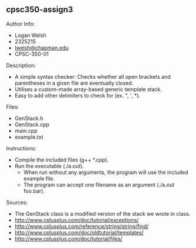 ## cpsc350-assign3

Author Info:
* Logan Welsh
* 2325215
* lwelsh@chapman.edu
* CPSC-350-01

Description:
* A simple syntax checker: Checks whether all open brackets and parentheses in a given file are eventually closed.
* Utilises a custom-made array-based generic template stack.
* Easy to add other delimiters to check for (ex. \", \', \*).

Files:
* GenStack.h
* GenStack.cpp
* main.cpp
* example.txt


Instructions:
* Compile the included files (g++ \*.cpp).
* Run the executable (./a.out).
	* When run without any arguments, the program will use the included example file.
	* The program can accept one filename as an argument (./a.out foo.bar).

Sources:
* The GenStack class is a modified version of the stack we wrote in class.
* http://www.cplusplus.com/doc/tutorial/exceptions/
* http://www.cplusplus.com/reference/string/string/find/
* http://www.cplusplus.com/doc/oldtutorial/templates/
* http://www.cplusplus.com/doc/tutorial/files/
